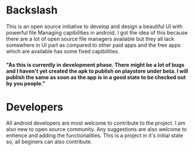 # Backslash
This is an open source initiative to develop and design a beautiful UI with powerful file Managing capibilities in android. I got the idea of this because there are a lot of open source file managers available but they all lack somewhere in UI part as compared to other paid apps and the free apps which are available has some fixed capibilities.

#### "As this is currently in development phase. There might be a lot of bugs and I haven't yet created the apk to publish on playstore under beta. I will publish the same as soon as the app is in a good state to be checked out by you people."

# Developers
All android developers are most welcome to contribute to the project. I am also new to open source community. Any suggestions are also welcome to enhence and adding the functionalities. This is a project in it's initial state so, all beginers can also contribute. 
